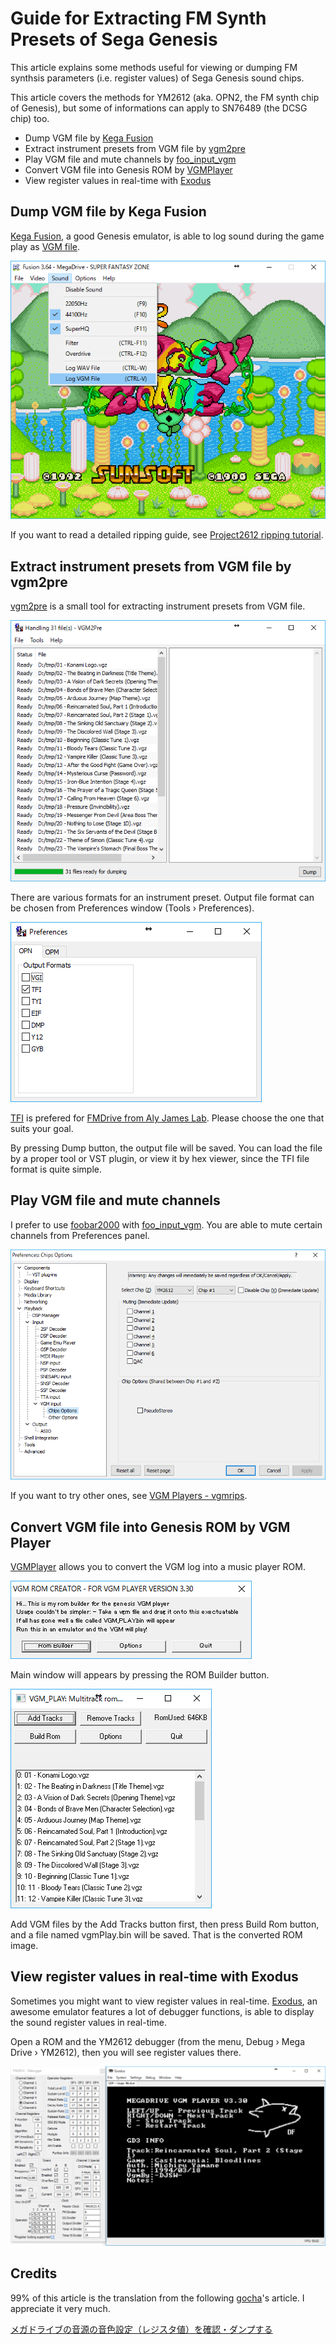 # Guide for Extracting FM Synth Presets of Sega Genesis

This article explains some methods useful for viewing or dumping FM synthsis parameters (i.e. register values) of Sega Genesis sound chips.

This article covers the methods for YM2612 (aka. OPN2, the FM synth chip of Genesis), but some of informations can apply to SN76489 (the DCSG chip) too.

* Dump VGM file by [Kega Fusion](http://segaretro.org/Kega_Fusion)
* Extract instrument presets from VGM file by [vgm2pre](https://vgmrips.net/wiki/Vgm2pre)
* Play VGM file and mute channels by [foo_input_vgm](https://vgmrips.net/forum/viewtopic.php?p=5638#p5638)
* Convert VGM file into Genesis ROM by [VGMPlayer](http://www.smspower.org/maxim/SMSSoftware/VGMPlayer)
* View register values in real-time with [Exodus](http://www.exodusemulator.com/)

<!-- more -->

## Dump VGM file by Kega Fusion

[Kega Fusion](http://segaretro.org/Kega_Fusion), a good Genesis emulator, is able to log sound during the game play as [VGM file](https://en.wikipedia.org/wiki/VGM_(file_format)).

![Kega Fusion Screenshot](Genesis_Guide_for_Extracting_FM_Synth_Presets_01.png)

If you want to read a detailed ripping guide, see [Project2612 ripping tutorial](https://vgmrips.net/wiki/Project2612_ripping_tutorial).

## Extract instrument presets from VGM file by vgm2pre

[vgm2pre](https://vgmrips.net/wiki/Vgm2pre) is a small tool for extracting instrument presets from VGM file.

![VGM2Pre Screenshot](Genesis_Guide_for_Extracting_FM_Synth_Presets_02.png)

There are various formats for an instrument preset. Output file format can be chosen from Preferences window (Tools › Preferences).

![VGM2Pre Preferences Screenshot](Genesis_Guide_for_Extracting_FM_Synth_Presets_03.png)

[TFI](https://vgmrips.net/wiki/TFI_File_Format) is prefered for [FMDrive from Aly James Lab](http://www.alyjameslab.com/alyjameslabfmdrive.html). Please choose the one that suits your goal.

By pressing Dump button, the output file will be saved. You can load the file by a proper tool or VST plugin, or view it by hex viewer, since the TFI file format is quite simple.

## Play VGM file and mute channels

I prefer to use [foobar2000](http://www.foobar2000.org/) with [foo_input_vgm](https://vgmrips.net/forum/viewtopic.php?p=5638#p5638). You are able to mute certain channels from Preferences panel.

![foo_input_vgm Chips Options Screenshot](Genesis_Guide_for_Extracting_FM_Synth_Presets_04.png)

If you want to try other ones, see [VGM Players \- vgmrips](https://vgmrips.net/wiki/VGM_Players).

## Convert VGM file into Genesis ROM by VGM Player

[VGMPlayer](http://www.smspower.org/maxim/SMSSoftware/VGMPlayer) allows you to convert the VGM log into a music player ROM.

![VGMPlayer Startup Window Screenshot](Genesis_Guide_for_Extracting_FM_Synth_Presets_05.png)

Main window will appears by pressing the ROM Builder button.

![VGMPlayer Main Window Screenshot](Genesis_Guide_for_Extracting_FM_Synth_Presets_06.png)

Add VGM files by the Add Tracks button first, then press Build Rom button, and a file named vgmPlay.bin will be saved. That is the converted ROM image.

## View register values in real-time with Exodus

Sometimes you might want to view register values in real-time. [Exodus](http://www.exodusemulator.com/), an awesome emulator features a lot of debugger functions, is able to display the sound register values in real-time.

Open a ROM and the YM2612 debugger (from the menu, Debug › Mega Drive › YM2612), then you will see register values there.

![Exodus Screenshot](Genesis_Guide_for_Extracting_FM_Synth_Presets_07.png)

## Credits

99% of this article is the translation from the following [gocha](https://github.com/gocha)'s article. I appreciate it very much.

[メガドライブの音源の音色設定（レジスタ値）を確認・ダンプする](http://gocha.hatenablog.com/entry/How_To_Dump_Genesis_YM2612_Registers)
